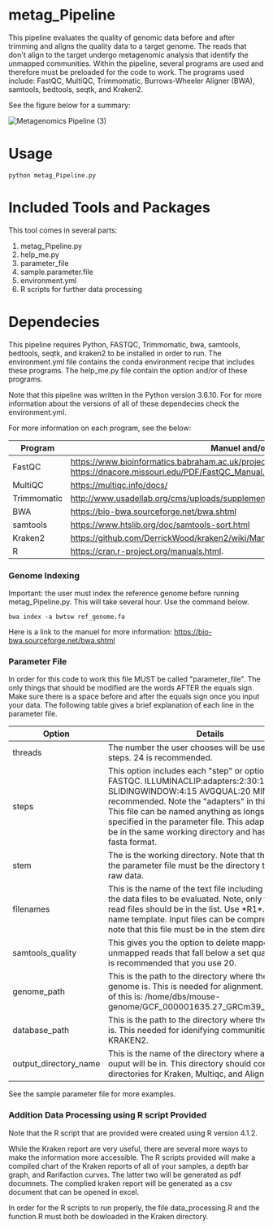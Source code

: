 # metag_Pipeline
This pipeline evaluates the quality of genomic data before and after trimming and aligns the quality data to a target genome. The reads that don't align to the target undergo metagenomic analysis that identify the unmapped communities. Within the pipeline, several programs are used and therefore must be preloaded for the code to work. The programs used include: FastQC, MultiQC, Trimmomatic, Burrows-Wheeler Aligner (BWA), samtools, bedtools, seqtk, and Kraken2.

See the figure below for a summary:

![Metagenomics Pipeline (3)](https://user-images.githubusercontent.com/108104001/235510791-75a25ad2-e2a7-4805-b2fe-9acfe8137e54.png)


# Usage

`python metag_Pipeline.py`

# Included Tools and Packages
This tool comes in several parts: 
1. metag_Pipeline.py 
2. help_me.py
3. parameter_file
4. sample.parameter.file
5. environment.yml
6. R scripts for further data processing
 
# Dependecies
This pipeline requires Python, FASTQC, Trimmomatic, bwa, samtools, bedtools, seqtk, and kraken2 to be installed in order to run. The environment.yml file contains the conda environment recipe that includes these programs. The help_me.py file contain the option and/or of these programs.

Note that this pipeline was written in the Python version 3.6.10. For for more information about the versions of all of these dependecies check the environment.yml.

For more information on each program, see the below:

| Program       | Manuel and/or Useful Link   |
| ------------- | ------------- |
| FastQC        | https://www.bioinformatics.babraham.ac.uk/projects/fastqc/ or https://dnacore.missouri.edu/PDF/FastQC_Manual.pdf |
| MultiQC       | https://multiqc.info/docs/                                                                                       |
| Trimmomatic   | http://www.usadellab.org/cms/uploads/supplementary/Trimmomatic/TrimmomaticManual_V0.32.pdf                       |
| BWA           | https://bio-bwa.sourceforge.net/bwa.shtml                                                                        |
| samtools      | https://www.htslib.org/doc/samtools-sort.html                                                                    |
| Kraken2       | https://github.com/DerrickWood/kraken2/wiki/Manual                                                               |
| R             | https://cran.r-project.org/manuals.html.                                                                         |

### Genome Indexing
Important: the user must index the reference genome before running metag_Pipeline.py. This will take several hour. Use the command below. 

`bwa index -a bwtsw ref_genome.fa`

Here is a link to the manuel for more information: https://bio-bwa.sourceforge.net/bwa.shtml

### Parameter File
In order for this code to work this file MUST be called "parameter_file". The only things that should be modified are the words AFTER the equals sign. Make sure there is a space before and after the equals sign once you input your data. The following table gives a brief explanation of each line in the parameter file.

| Option        | Details    |
| ------------- | ------------- |
| threads          | The number the user chooses will be use for all steps. 24 is recommended. |
| steps            | This option includes each "step" or option used for FASTQC. ILLUMINACLIP:adapters:2:30:10 SLIDINGWINDOW:4:15 AVGQUAL:20 MINLEN:100 is recommended. Note the "adapters" in this examples. This file can be named anything as longs as it specified in the parameter file. This adapter file must be in the same working directory and has to be in fasta format.|
| stem             | The is the working directory. Note that the "stem" in the parameter file must be the directory that has your raw data.   | 
| filenames        | This is the name of the text file including a list of all the data files to be evaluated. Note, only the foward read files should be in the list. Use \*R1\*.fq.gz" as a name template. Input files can be compressed. Also, note that this file must be in the stem directory.|   
| samtools_quality | This gives you the option to delete mapped and unmapped reads that fall below a set quaility score. It is recommended that you use 20. |
| genome_path      | This is the path to the directory where the reference genome is. This is needed for alignment. An example of this is: /home/dbs/mouse-genome/GCF_000001635.27_GRCm39_genomic.fna |
| database_path    | This is the path to the directory where the database is. This needed for idenifying communities with KRAKEN2. |  
| output_directory_name | This is the name of the directory where all the final ouput will be in. This directory should contain the directories for Kraken, Multiqc, and Alignments. |

See the sample parameter file for more examples. 

### Addition Data Processing using R script Provided
Note that the R script that are provided were created using R version 4.1.2. 

While the Kraken report are very useful, there are several more ways to make the information more accessible. The R scripts provided will make a compiled chart of the Kraken reports of all of your samples, a depth bar graph, and Rarifaction curves. The latter two will be generated as pdf documnets. The complied kraken report will be generated as a csv document that can be opened in excel. 

In order for the R scripts to run properly, the file data_processing.R and the function.R must both be dowloaded in the Kraken directory. 
